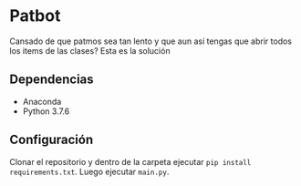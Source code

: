 # Patbot

Cansado de que patmos sea tan lento y que aun así tengas que abrir todos los items de las clases? Esta es la solución

## Dependencias
- Anaconda
- Python 3.7.6

## Configuración

Clonar el repositorio y dentro de la carpeta ejecutar ```pip install requirements.txt```. Luego ejecutar ```main.py```.
